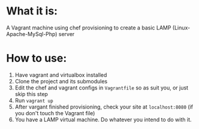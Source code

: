 # What it is:

A Vagrant machine using chef provisioning to create a basic LAMP (Linux-Apache-MySql-Php) server

# How to use:

1. Have vagrant and virtualbox installed
2. Clone the project and its submodules
3. Edit the chef and vagrant configs in `Vagrantfile` so as suit you, or just skip this step
4. Run `vagrant up`
5. After vargant finished provisioning, check your site at `localhost:8080` (if you don't touch the Vagrant file)
6. You have a LAMP virtual machine. Do whatever you intend to do with it.
